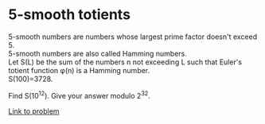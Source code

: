 # 5-smooth totients

<p>
5-smooth numbers are numbers whose largest prime factor doesn't exceed 5.<br />
5-smooth numbers are also called Hamming numbers.<br />
Let S(L) be the sum of the numbers n not exceeding L such that Euler's totient function φ(n) is a Hamming number.<br />
S(100)=3728.
</p>
<p>
Find S(10<sup>12</sup>). Give your answer modulo 2<sup>32</sup>.
</p>


[Link to problem](https://projecteuler.net/problem=516)
